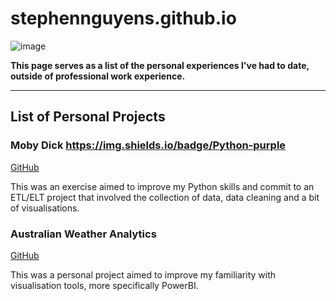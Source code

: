 # stephennguyens.github.io
![image](https://github.com/equanimittyy/stephennguyens.github.io/assets/104692345/6b1d74b1-878c-420f-bc26-8cf36b8d4e67)

**This page serves as a list of the personal experiences I've had to date, outside of professional work experience.**

---
## List of Personal Projects
### Moby Dick https://img.shields.io/badge/Python-purple
[GitHub](https://github.com/equanimittyy/mobydick)

This was an exercise aimed to improve my Python skills and commit to an ETL/ELT project that involved the collection of data, data cleaning and a bit of visualisations.

### Australian Weather Analytics
[GitHub](https://github.com/equanimittyy/weatherau)

This was a personal project aimed to improve my familiarity with visualisation tools, more specifically PowerBI.

